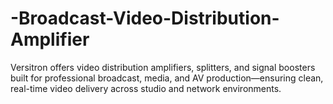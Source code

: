 # -Broadcast-Video-Distribution-Amplifier
Versitron offers video distribution amplifiers, splitters, and signal boosters built for professional broadcast, media, and AV production—ensuring clean, real-time video delivery across studio and network environments.
